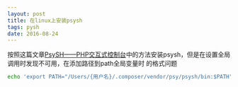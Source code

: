 ```yaml
---
layout: post
title: 在linux上安装psysh
tags: pysh
date: 2016-08-24
---
```


按照这篇文章[PsySH——PHP交互式控制台](http://vergil.cn/archives/psysh)中的方法安装psysh，但是在设置全局调用时发现不可用，在添加路径到path全局变量时 的格式问题

```bash
echo 'export PATH="/Users/{用户名}/.composer/vendor/psy/psysh/bin:$PATH"' >> ~/.bashrcfile:/D:/vagrant-prometheus/mjjshouse/README
```